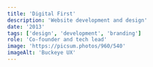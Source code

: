 ```yaml
---
title: 'Digital First'
description: 'Website development and design'
date: '2013'
tags: ['design', 'development', 'branding']
role: 'Co-founder and tech lead'
image: 'https://picsum.photos/960/540'
imageAlt: 'Buckeye UX'
---
```

